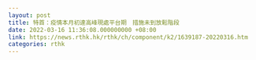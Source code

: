 ```yaml
---
layout: post
title: 特首：疫情本月初達高峰現處平台期　措施未到放鬆階段
date: 2022-03-16 11:36:08.000000000 +08:00
link: https://news.rthk.hk/rthk/ch/component/k2/1639187-20220316.htm
categories: rthk
---
```



